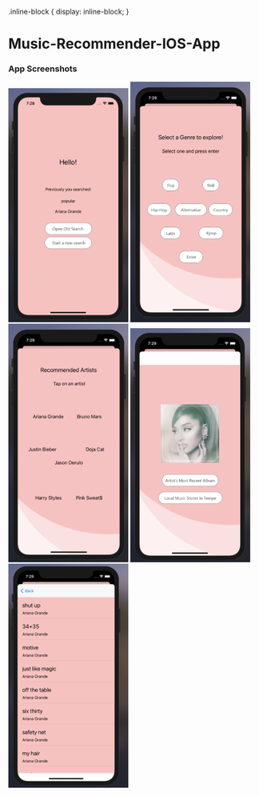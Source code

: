 .inline-block {
   display: inline-block;
}

# Music-Recommender-IOS-App

### App Screenshots

<div class=inline-block>
  <img src="Project_Pictures/home.png" width="240"> 
  <img src="Project_Pictures/genreView.png" width="240">
 </div>

<div class=inline-block>
  <img src="Project_Pictures/artistView.png" width="240"> 
  <img src="Project_Pictures/albumView.png" width="240">
  <img src="Project_Pictures/tableView.png" width="240">
 </div>
